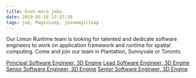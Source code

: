 ```yaml
---
title: Even more jobs
date: 2019-05-16 17:37:39
tags: job, MagicLeap, joinmagicleap
---
```


Our Limun Runtime team is looking for talented and dedicate software engineers to work on application framework and runtime for spatial computing. Come and join our team in Plantation, Sunnyvale or Toronto.

[Principal Software Engineer, 3D Engine](https://boards.greenhouse.io/magicleapinc/jobs/1688966)
[Lead Software Engineer, 3D Engine](https://boards.greenhouse.io/magicleapinc/jobs/1688973)
[Senior Software Engineer, 3D Engine](https://boards.greenhouse.io/magicleapinc/jobs/1688977)
[Senior Software Engineer, 3D Engine](https://boards.greenhouse.io/magicleapinc/jobs/1688982)

